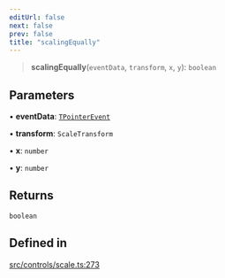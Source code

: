 ```yaml
---
editUrl: false
next: false
prev: false
title: "scalingEqually"
---
```


> **scalingEqually**(`eventData`, `transform`, `x`, `y`): `boolean`

## Parameters

• **eventData**: [`TPointerEvent`](/api/type-aliases/tpointerevent/)

• **transform**: `ScaleTransform`

• **x**: `number`

• **y**: `number`

## Returns

`boolean`

## Defined in

[src/controls/scale.ts:273](https://github.com/fabricjs/fabric.js/blob/v6.0.0-rc4/src/controls/scale.ts#L273)
